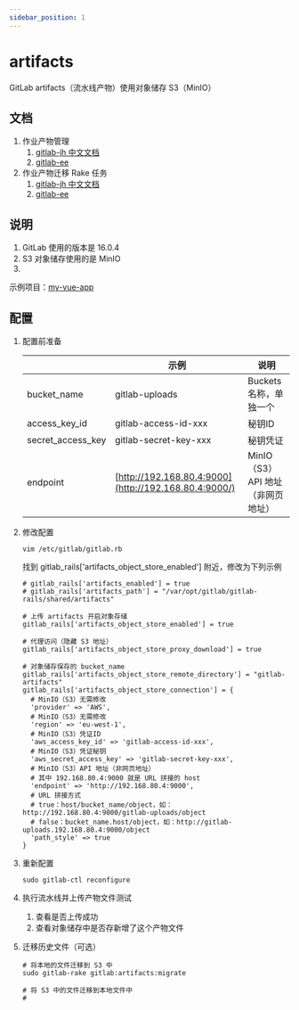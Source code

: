 ```yaml
---
sidebar_position: 1
---
```


# artifacts

GitLab artifacts（流水线产物）使用对象储存 S3（MinIO）

## 文档

1. 作业产物管理
    1. [gitlab-jh 中文文档](https://docs.gitlab.cn/jh/administration/job_artifacts.html)
    2. [gitlab-ee](https://docs.gitlab.com/ee/administration/job_artifacts.html)
2. 作业产物迁移 Rake 任务
    1. [gitlab-jh 中文文档](https://docs.gitlab.cn/jh/administration/job_artifacts.html#%E8%BF%81%E7%A7%BB%E5%88%B0%E5%AF%B9%E8%B1%A1%E5%AD%98%E5%82%A8)
    2. [gitlab-ee](https://docs.gitlab.com/ee/administration/job_artifacts.html#migrating-to-object-storage)

## 说明

1. GitLab 使用的版本是 16.0.4
2. S3 对象储存使用的是 MinIO
3.

示例项目：[my-vue-app](https://jihulab.com/xuxiaowei-com-cn/my-vue-app)

## 配置

1. 配置前准备

   |                   | 示例                                                    | 说明                     |
   |-------------------|-------------------------------------------------------|------------------------|
   | bucket_name       | gitlab-uploads                                        | Buckets 名称，单独一个        |
   | access_key_id     | gitlab-access-id-xxx                                  | 秘钥ID                   |
   | secret_access_key | gitlab-secret-key-xxx                                 | 秘钥凭证                   |
   | endpoint          | [http://192.168.80.4:9000](http://192.168.80.4:9000/) | MinIO（S3）API 地址（非网页地址） |

2. 修改配置

   ```shell
   vim /etc/gitlab/gitlab.rb
   ```

   找到 gitlab_rails['artifacts_object_store_enabled'] 附近，修改为下列示例

   ```shell
   # gitlab_rails['artifacts_enabled'] = true
   # gitlab_rails['artifacts_path'] = "/var/opt/gitlab/gitlab-rails/shared/artifacts"
   
   # 上传 artifacts 开启对象存储
   gitlab_rails['artifacts_object_store_enabled'] = true
   
   # 代理访问（隐藏 S3 地址）
   gitlab_rails['artifacts_object_store_proxy_download'] = true
   
   # 对象储存保存的 bucket_name
   gitlab_rails['artifacts_object_store_remote_directory'] = "gitlab-artifacts"
   gitlab_rails['artifacts_object_store_connection'] = {
     # MinIO（S3）无需修改
     'provider' => 'AWS',
     # MinIO（S3）无需修改
     'region' => 'eu-west-1',
     # MinIO（S3）凭证ID
     'aws_access_key_id' => 'gitlab-access-id-xxx',
     # MinIO（S3）凭证秘钥
     'aws_secret_access_key' => 'gitlab-secret-key-xxx',
     # MinIO（S3）API 地址（非网页地址）
     # 其中 192.168.80.4:9000 就是 URL 拼接的 host
     'endpoint' => 'http://192.168.80.4:9000',
     # URL 拼接方式
     # true：host/bucket_name/object，如：http://192.168.80.4:9000/gitlab-uploads/object
     # false：bucket_name.host/object，如：http://gitlab-uploads.192.168.80.4:9000/object
     'path_style' => true
   }
   ```

3. 重新配置

   ```shell
   sudo gitlab-ctl reconfigure
   ```

4. 执行流水线并上传产物文件测试
    1. 查看是否上传成功
    2. 查看对象储存中是否存新增了这个产物文件
5. 迁移历史文件（可选）

   ```shell
   # 将本地的文件迁移到 S3 中
   sudo gitlab-rake gitlab:artifacts:migrate
   
   # 将 S3 中的文件迁移到本地文件中
   # 
   ```
